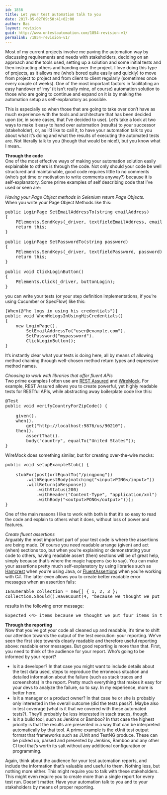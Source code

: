 ```yaml
---
id: 1856
title: Let your test automation talk to you
date: 2017-05-02T09:50:41+02:00
author: Bas
layout: revision
guid: http://www.ontestautomation.com/1854-revision-v1/
permalink: /1854-revision-v1/
---
```

Most of my current projects involve me paving the automation way by discussing requirements and needs with stakeholders, deciding on an approach and the tools used, setting up a solution and some initial tests and then instructing others and handing over the project. I love doing this type of projects, as it allows me (who&#8217;s bored quite easily and quickly) to move from project to project and from client to client regularly (sometimes once every couple of weeks). One of the most important factors in facilitating an easy handover of &#8216;my&#8217; (it isn&#8217;t really mine, of course) automation solution to those who are going to continue and expand on it is by making the automation setup as self-explanatory as possible.

This is especially so when those that are going to take over don&#8217;t have as much experience with the tools and architecture that has been decided upon (or, in some cases, that I&#8217;ve decided to use). Let&#8217;s take a look at two ways to make it easy to hand over automation (results) to your successor (stakeholder), or, as I&#8217;d like to call it, to have your automation talk to you about what it&#8217;s doing and what the results of executing the automated tests are. Not literally talk to you (though that would be nice!), but you know what I mean..

**Through the code**  
One of the most effective ways of making your automation solution easily explainable to others is through the code. Not only should your code be well structured and maintainable, good code requires little to no comments (who&#8217;s got time or motivation to write comments anyway?) because it is self-explanatory. Some prime examples of self describing code that I&#8217;ve used or seen are:

_Having your Page Object methods in Selenium return Page Objects._  
When you write your Page Object Methods like this:

<pre class="brush: csharp; gutter: false">public LoginPage SetEmailAddressTo(string emailAddress)
{
    PElements.SendKeys(_driver, textfieldEmailAddress, emailAddress);
    return this;
}

public LoginPage SetPasswordTo(string password)
{
    PElements.SendKeys(_driver, textfieldPassword, password);
    return this;
}

public void ClickLoginButton()
{
    PElements.Click(_driver, buttonLogin);
}</pre>

you can write your tests (or your step definition implementations, if you&#8217;re using Cucumber or SpecFlow) like this:

<pre class="brush: csharp; gutter: false">[When(@"he logs in using his credentials")]
public void WhenHeLogsInUsingHisCredentials()
{
    new LoginPage().
        SetEmailAddressTo("user@example.com").
        SetPassword("mypassword").
        ClickLoginButton();
}</pre>

It&#8217;s instantly clear what your tests is doing here, all by means of allowing method chaining through well-chosen method return types and expressive method names.

_Choosing to work with libraries that offer fluent APIs_  
Two prime examples I often use are <a href="http://rest-assured.io/" target="_blank">REST Assured</a> and <a href="http://wiremock.org/" target="_blank">WireMock</a>. For example, REST Assured allows you to create powerful, yet highly readable tests for RESTful APIs, while abstracting away boilerplate code like this:

<pre class="brush: java; gutter: false">@Test
public void verifyCountryForZipCode() {
						
	given().
	when().
		get("http://localhost:9876/us/90210").
	then().
		assertThat().
		body("country", equalTo("United States"));
}</pre>

WireMock does something similar, but for creating over-the-wire mocks:

<pre class="brush: java; gutter: false">public void setupExampleStub() {

	stubFor(post(urlEqualTo("/pingpong"))
		.withRequestBody(matching("&lt;input&gt;PING&lt;/input&gt;"))
		.willReturn(aResponse()
			.withStatus(200)
			.withHeader("Content-Type", "application/xml")
			.withBody("&lt;output&gt;PONG&lt;/output&gt;")));
}</pre>

One of the main reasons I like to work with both is that it&#8217;s so easy to read the code and explain to others what it does, without loss of power and features.

_Create fluent assertions_  
Arguably the most important part of your test code is where the assertions are being made. Of course you need readable arrange (given) and act (when) sections too, but when you&#8217;re explaining or demonstrating your code to others, having readable assert (then) sections will be of great help, simply because that&#8217;s where the magic happens (so to say). You can make your assertions pretty much self-explanatory by using libraries such as <a href="http://hamcrest.org/" target="_blank">Hamcrest</a> when you&#8217;re using Java, or <a href="http://fluentassertions.com/" target="_blank">FluentAssertions</a> when you&#8217;re working with C#. The latter even allows you to create better readable error messages when an assertion fails:

<pre class="brush: csharp; gutter: false">IEnumerable collection = new[] { 1, 2, 3 };
collection.Should().HaveCount(4, "because we thought we put four items in the collection"));</pre>

results in the following error message:

<pre class="brush: text; gutter: false">Expected &lt;4&gt; items because we thought we put four items in the collection, but found &lt;3&gt;.</pre>

**Through the reporting**  
Now that you&#8217;ve got your code all cleaned up and readable, it&#8217;s time to shift our attention towards the output of the test execution: your reporting. We&#8217;ve seen the first step towards clearly readable and therefore useful reporting above: readable error messages. But good reporting is more than that. First, you need to think of the audience for your report. Who&#8217;s going to be informed by your report?

  * Is it a developer? In that case you might want to include details about the test data used, steps to reproduce the erroneous situation and detailed information about the failure (such as stack traces and screenshots) in the report. Pretty much everything that makes it easy for your devs to analyze the failure, so to say. In my experience, more is better here.
  * Is it a manager or a product owner? In that case he or she is probably only interested in the overall outcome (did the tests pass?). Maybe also in test coverage (what is it that we covered with these automated tests?). They&#8217;ll probably be less interested in stack traces, though.
  * Is it a build tool, such as Jenkins or Bamboo? In that case the highest priority is that the results are presented in a way that can be interpreted automatically by that tool. A prime example is the xUnit test output format that frameworks such as JUnit and TestNG produce. These can be picked up, parsed and presented by Jenkins, Bamboo and any other CI tool that&#8217;s worth its salt without any additional configuration or programming.

Again, think about the audience for your test automation reports, and include the information that&#8217;s valuable and useful to them. Nothing less, but nothing more either. This might require you to talk with these stakeholders. This might even require you to create more than a single report for every test run. Doesn&#8217;t matter. Have your automation talk to you and to your stakeholders by means of proper reporting.